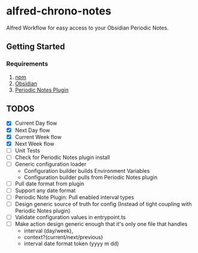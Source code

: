 # alfred-chrono-notes
Alfred Workflow for easy access to your Obsidian Periodic Notes.

## Getting Started

### Requirements
1. [npm](https://docs.npmjs.com/downloading-and-installing-node-js-and-npm)
2. [Obsidian](https://obsidian.md/)
3. [Periodic Notes Plugin](https://github.com/liamcain/obsidian-periodic-notes)


## TODOS

- [x] Current Day flow
- [x] Next Day flow
- [x] Current Week flow
- [x] Next Week flow
- [ ] Unit Tests
- [ ] Check for Periodic Notes plugin install
- [ ] Generic configuration loader 
  - Configuration builder builds Environment Variables
  - Configuration builder pulls from Periodic Notes plugin
- [ ] Pull date format from plugin
- [ ] Support any date format
- [ ] Periodic Note Plugin: Pull enabled interval types
- [ ] Design generic source of truth for config (Instead of tight coupling with Periodic Notes plugin)
- [ ] Validate configuration values in entrypoint.ts
- [ ] Make action design generic enough that it's only one file that handles
  - interval (day/week), 
  - context?(current/next/previous)
  - interval date format token (yyyy m dd)